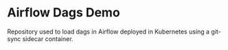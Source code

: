 # Airflow Dags Demo

Repository used to load dags in Airflow deployed in Kubernetes using a git-sync sidecar container.
